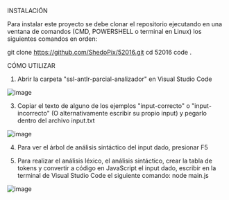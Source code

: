 INSTALACIÓN

Para instalar este proyecto se debe clonar el repositorio ejecutando en una ventana de comandos (CMD, POWERSHELL o terminal en Linux) los siguientes comandos en orden:

git clone https://github.com/ShedoPix/52016.git
cd 52016
code .

CÓMO UTILIZAR

1. Abrir la carpeta "ssl-antlr-parcial-analizador" en Visual Studio Code

![image](https://github.com/user-attachments/assets/0a0a72c7-d4b6-42fe-9396-55754a9f36b0)

3. Copiar el texto de alguno de los ejemplos "input-correcto" o "input-incorrecto" (O alternativamente escribir su propio input) y pegarlo dentro del archivo input.txt

![image](https://github.com/user-attachments/assets/26cfef9e-27aa-45d7-bac4-d3c3608498e5)

4. Para ver el árbol de análisis sintáctico del input dado, presionar F5

5. Para realizar el análisis léxico, el análisis sintáctico, crear la tabla de tokens y convertir a código en JavaScript el input dado, escribir en la terminal de Visual Studio Code el siguiente comando: node main.js

![image](https://github.com/user-attachments/assets/1355e603-1ed4-4969-825d-135a670ecbed)
